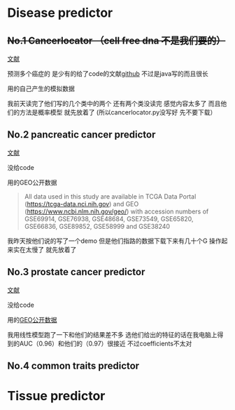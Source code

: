 # Disease predictor

## ~~No.1 Cancerlocator （cell free dna 不是我们要的）~~

[文献](https://genomebiology.biomedcentral.com/articles/10.1186/s13059-017-1191-5?site=n_detail_link#Sec7)

预测多个癌症的 是少有的给了code的文献[github](https://github.com/jasminezhoulab/CancerLocator/tree/v1.0.1) 不过是java写的而且很长 

用的自己产生的模拟数据

我前天读完了他们写的几个类中的两个 还有两个类没读完 感觉内容太多了 而且他们的方法是概率模型 就先放着了 (所以cancerlocator.py没写好 先不要下载）



## No.2 pancreatic cancer predictor

[文献](https://www.tandfonline.com/doi/full/10.1080/15592294.2019.1568178?scroll=top&needAccess=true)

没给code 

用的GEO公开数据

>All data used in this study are available in TCGA Data Portal (https://tcga-data.nci.nih.gov) and GEO (https://www.ncbi.nlm.nih.gov/geo/) with accession numbers of GSE69914, GSE76938, GSE48684, GSE73549, GSE65820, GSE66836, GSE89852, GSE58999 and GSE38240

我昨天按他们说的写了一个demo 但是他们指路的数据下载下来有几十个G 操作起来实在太慢了 就先放着了

## No.3 prostate cancer predictor

[文献](https://bmccancer.biomedcentral.com/articles/10.1186/s12885-017-3252-2#Sec2)

没给code 

用的[GEO公开数据](http://www.ncbi.nlm.nih.gov/geo/query/acc.cgi?acc=GSE76938)

我用线性模型跑了一下和他们的结果差不多 选他们给出的特征的话在我电脑上得到的AUC（0.96）和他们的（0.97）很接近  不过coefficients不太对

## No.4 common traits predictor




# Tissue predictor



